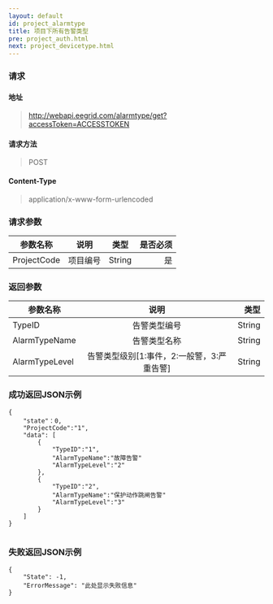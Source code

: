 ```yaml
---
layout: default
id: project_alarmtype
title: 项目下所有告警类型
pre: project_auth.html
next: project_devicetype.html
---
```


### 请求
#### 地址
> http://webapi.eegrid.com/alarmtype/get?accessToken=ACCESSTOKEN

#### 请求方法
> POST

#### Content-Type
> application/x-www-form-urlencoded

### 请求参数
| 参数名称        | 说明           | 类型  |   是否必须  |
| ------------- |:-------------:|:------:|-----:|
| ProjectCode      | 项目编号 | String |  是   |

### 返回参数
| 参数名称        | 说明           | 类型  |
| ------------- |:-------------:| -----:|
| TypeID      | 告警类型编号 | String |
| AlarmTypeName      | 告警类型名称      | String |
| AlarmTypeLevel      | 告警类型级别[1:事件，2:一般警，3:严重告警]      | String |


### 成功返回JSON示例
```
{
    "state"：0,
    "ProjectCode":"1",
    "data": [
        {
            "TypeID":"1",
            "AlarmTypeName":"故障告警"
            "AlarmTypeLevel":"2"
        },
        {
            "TypeID":"2",
            "AlarmTypeName":"保护动作跳闸告警"
            "AlarmTypeLevel":"3"
        }
    ]
}


```

### 失败返回JSON示例 
```
{
    "State": -1,
    "ErrorMessage": "此处显示失败信息"
}
```

